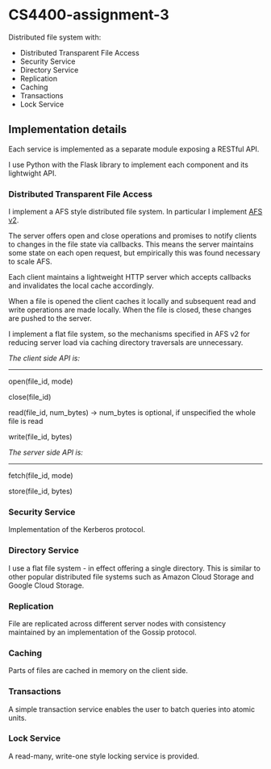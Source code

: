 # CS4400-assignment-3

Distributed file system with:

- Distributed Transparent File Access
- Security Service
- Directory Service
- Replication
- Caching
- Transactions
- Lock Service

## Implementation details

Each service is implemented as a separate module exposing a RESTful API.

I use Python with the Flask library to implement each component and its lightwight API.

### Distributed Transparent File Access

I implement a AFS style distributed file system. In particular I implement [AFS v2](http://pages.cs.wisc.edu/~remzi/OSTEP/dist-afs.pdf).

The server offers open and close operations and promises to notify clients to changes in the file state via callbacks. This means the server maintains some state on each open request, but empirically this was found necessary to scale AFS.

Each client maintains a lightweight HTTP server which accepts callbacks and invalidates the local cache accordingly.

When a file is opened the client caches it locally and subsequent read and write operations are made locally. When the file is closed, these changes are pushed to the server.

I implement a flat file system, so the mechanisms specified in AFS v2 for reducing server load via caching directory traversals are unnecessary.

*The client side API is:*

---

open(file_id, mode)

close(file_id)

read(file_id, num_bytes) -> num_bytes is optional, if unspecified the whole file is read

write(file_id, bytes)

*The server side API is:*

---

fetch(file_id, mode)

store(file_id, bytes)

### Security Service

Implementation of the Kerberos protocol.

### Directory Service

I use a flat file system - in effect offering a single directory. This is similar to other popular distributed file systems such as Amazon Cloud Storage and Google Cloud Storage.

### Replication

File are replicated across different server nodes with consistency maintained by an implementation of the Gossip protocol.

### Caching

Parts of files are cached in memory on the client side.

### Transactions

A simple transaction service enables the user to batch queries into atomic units.

### Lock Service

A read-many, write-one style locking service is provided.